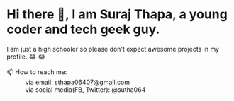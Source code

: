 # Hi there 👋, I am Suraj Thapa, a young coder and tech geek guy.
I am just a high schooler so please don't expect awesome projects in my profile. 😂 😂
<br>
<br>📫 How to reach me:
<br>&emsp;&emsp;&emsp;via email: sthapa06407@gmail.com
<br>&emsp;&emsp;&emsp;via social media(FB, Twitter): @sutha064   

<!--
**sutha064/sutha064** is a ✨ _special_ ✨ repository because its `README.md` (this file) appears on your GitHub profile.

Here are some ideas to get you started:

- 🔭 I’m currently working on ...
- 🌱 I’m currently learning ...
- 👯 I’m looking to collaborate on ...
- 🤔 I’m looking for help with ...
- 💬 Ask me about ...
- 📫 How to reach me: ...
- 😄 Pronouns: ...
- ⚡ Fun fact: ...
-->
